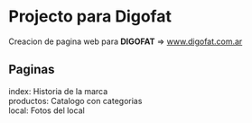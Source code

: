 # Projecto para Digofat

Creacion de pagina web para **DIGOFAT** => www.digofat.com.ar


## Paginas 

index: Historia de la marca<br>
productos: Catalogo con categorias <br>
local: Fotos del local
